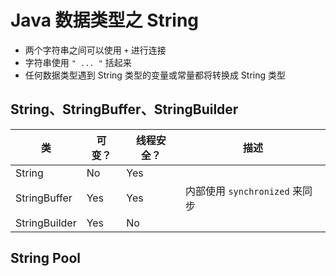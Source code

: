 # Java 数据类型之 String

* 两个字符串之间可以使用 `+` 进行连接
* 字符串使用 `" ... "` 括起来
* 任何数据类型遇到 String 类型的变量或常量都将转换成 String 类型

## String、StringBuffer、StringBuilder

| 类            | 可变？ | 线程安全？ | 描述                           |
| ------------- | ------ | ---------- | ------------------------------ |
| String        | No     | Yes        |                                |
| StringBuffer  | Yes    | Yes        | 内部使用 `synchronized` 来同步 |
| StringBuilder | Yes    | No         |                                |

## String Pool

